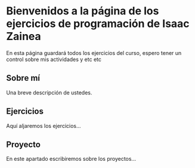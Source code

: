 # Bienvenidos a la página de los ejercicios de programación de Isaac Zainea

En esta página  guardará todos los ejercicios del curso, espero tener un control sobre mis actividades y etc etc

## Sobre mí
Una breve descripción de ustedes.

## Ejercicios

Aquí aljaremos los ejercicios...

## Proyecto

En este apartado escribiremos sobre los proyectos...